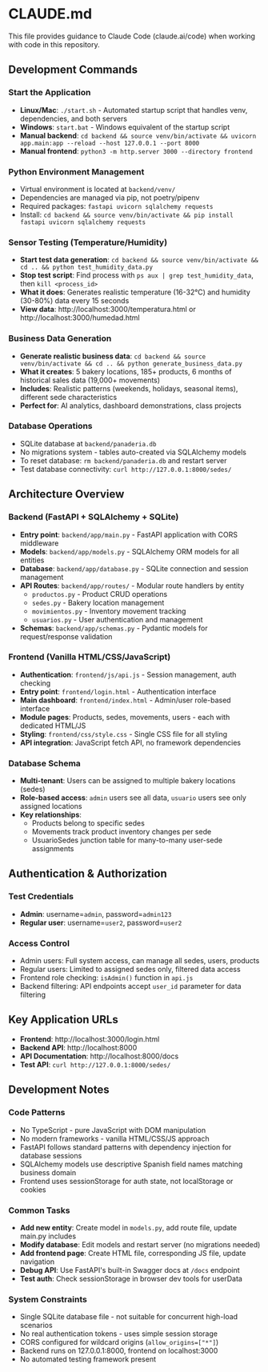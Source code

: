 # CLAUDE.md

This file provides guidance to Claude Code (claude.ai/code) when working with code in this repository.

## Development Commands

### Start the Application
- **Linux/Mac**: `./start.sh` - Automated startup script that handles venv, dependencies, and both servers
- **Windows**: `start.bat` - Windows equivalent of the startup script
- **Manual backend**: `cd backend && source venv/bin/activate && uvicorn app.main:app --reload --host 127.0.0.1 --port 8000`
- **Manual frontend**: `python3 -m http.server 3000 --directory frontend`

### Python Environment Management
- Virtual environment is located at `backend/venv/`
- Dependencies are managed via pip, not poetry/pipenv
- Required packages: `fastapi uvicorn sqlalchemy requests`
- Install: `cd backend && source venv/bin/activate && pip install fastapi uvicorn sqlalchemy requests`

### Sensor Testing (Temperature/Humidity)
- **Start test data generation**: `cd backend && source venv/bin/activate && cd .. && python test_humidity_data.py`
- **Stop test script**: Find process with `ps aux | grep test_humidity_data`, then `kill <process_id>`
- **What it does**: Generates realistic temperature (16-32°C) and humidity (30-80%) data every 15 seconds
- **View data**: http://localhost:3000/temperatura.html or http://localhost:3000/humedad.html

### Business Data Generation
- **Generate realistic business data**: `cd backend && source venv/bin/activate && cd .. && python generate_business_data.py`
- **What it creates**: 5 bakery locations, 185+ products, 6 months of historical sales data (19,000+ movements)
- **Includes**: Realistic patterns (weekends, holidays, seasonal items), different sede characteristics
- **Perfect for**: AI analytics, dashboard demonstrations, class projects

### Database Operations
- SQLite database at `backend/panaderia.db`
- No migrations system - tables auto-created via SQLAlchemy models
- To reset database: `rm backend/panaderia.db` and restart server
- Test database connectivity: `curl http://127.0.0.1:8000/sedes/`

## Architecture Overview

### Backend (FastAPI + SQLAlchemy + SQLite)
- **Entry point**: `backend/app/main.py` - FastAPI application with CORS middleware
- **Models**: `backend/app/models.py` - SQLAlchemy ORM models for all entities
- **Database**: `backend/app/database.py` - SQLite connection and session management
- **API Routes**: `backend/app/routes/` - Modular route handlers by entity
  - `productos.py` - Product CRUD operations
  - `sedes.py` - Bakery location management
  - `movimientos.py` - Inventory movement tracking  
  - `usuarios.py` - User authentication and management
- **Schemas**: `backend/app/schemas.py` - Pydantic models for request/response validation

### Frontend (Vanilla HTML/CSS/JavaScript)
- **Authentication**: `frontend/js/api.js` - Session management, auth checking
- **Entry point**: `frontend/login.html` - Authentication interface
- **Main dashboard**: `frontend/index.html` - Admin/user role-based interface
- **Module pages**: Products, sedes, movements, users - each with dedicated HTML/JS
- **Styling**: `frontend/css/style.css` - Single CSS file for all styling
- **API integration**: JavaScript fetch API, no framework dependencies

### Database Schema
- **Multi-tenant**: Users can be assigned to multiple bakery locations (sedes)
- **Role-based access**: `admin` users see all data, `usuario` users see only assigned locations
- **Key relationships**: 
  - Products belong to specific sedes
  - Movements track product inventory changes per sede
  - UsuarioSedes junction table for many-to-many user-sede assignments

## Authentication & Authorization

### Test Credentials
- **Admin**: username=`admin`, password=`admin123`
- **Regular user**: username=`user2`, password=`user2`

### Access Control
- Admin users: Full system access, can manage all sedes, users, products
- Regular users: Limited to assigned sedes only, filtered data access
- Frontend role checking: `isAdmin()` function in `api.js`
- Backend filtering: API endpoints accept `user_id` parameter for data filtering

## Key Application URLs
- **Frontend**: http://localhost:3000/login.html
- **Backend API**: http://localhost:8000
- **API Documentation**: http://localhost:8000/docs
- **Test API**: `curl http://127.0.0.1:8000/sedes/`

## Development Notes

### Code Patterns
- No TypeScript - pure JavaScript with DOM manipulation
- No modern frameworks - vanilla HTML/CSS/JS approach
- FastAPI follows standard patterns with dependency injection for database sessions
- SQLAlchemy models use descriptive Spanish field names matching business domain
- Frontend uses sessionStorage for auth state, not localStorage or cookies

### Common Tasks
- **Add new entity**: Create model in `models.py`, add route file, update main.py includes
- **Modify database**: Edit models and restart server (no migrations needed)
- **Add frontend page**: Create HTML file, corresponding JS file, update navigation
- **Debug API**: Use FastAPI's built-in Swagger docs at `/docs` endpoint
- **Test auth**: Check sessionStorage in browser dev tools for userData

### System Constraints
- Single SQLite database file - not suitable for concurrent high-load scenarios
- No real authentication tokens - uses simple session storage
- CORS configured for wildcard origins (`allow_origins=["*"]`)
- Backend runs on 127.0.0.1:8000, frontend on localhost:3000
- No automated testing framework present